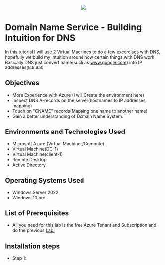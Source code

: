 <p align="center">
<img src="https://rb.gy/so3qd" />
</p>

<h1>Domain Name Service - Building Intuition for DNS</h1>

In this tutorial I will use 2 Virtual Machines to do a few excercises with DNS, hopefully we build my intuition around how certain things with DNS work. Basically DNS just convert name(such as www.google.com) into IP addresses(8.8.8.8)

<h2>Objectives</h2>

-  More Experience with Azure (I will Create the environment here)
-  Inspect DNS A-records on the server(hostnames to IP addresses mapping)
-  Touch on "CNAME" records(Mapping one name to another name)
-  Gain a better understanding of Domain Name System.

<h2>Environments and Technologies Used</h2>

- Microsoft Azure (Virtual Machines/Compute)
- Virtual Machine(DC-1)
- Virtual Machine(client-1)
- Remote Desktop
- Active Directory

<h2>Operating Systems Used</h2>

-  Windows Server 2022
-  Windows 10 pro

<h2>List of Prerequisites</h2>

-  All you need for this lab is the free Azure Tenant and Subscription and do the previous <a href="https://github.com/danielbangm/Users-ad">Lab. </a>

<h2>Installation steps</h2>

-  Step 1: 

